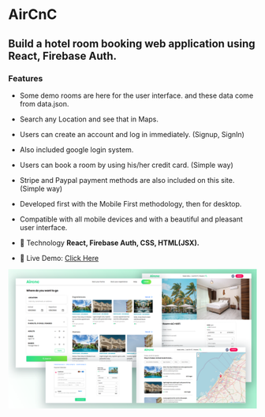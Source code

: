 # AirCnC

## Build a hotel room booking web application using React, Firebase Auth.

### Features

- Some demo rooms are here for the user interface. and these data come from data.json.
- Search any Location and see that in Maps.
- Users can create an account and log in immediately. (Signup, SignIn)
- Also included google login system.
- Users can book a room by using his/her credit card. (Simple way)
- Stripe and Paypal payment methods are also included on this site. (Simple way)
- Developed first with the Mobile First methodology, then for desktop.
- Compatible with all mobile devices and with a beautiful and pleasant user interface.

- 💬 Technology **React, Firebase Auth, CSS, HTML(JSX).**

- 📄 Live Demo: [Click Here](https://findhridoy.github.io/aircnc)

![weather-clock](/preview.png)
